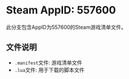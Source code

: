 # Steam AppID: 557600

此分支包含AppID为557600的Steam游戏清单文件。

## 文件说明

- `.manifest`文件: 游戏清单文件
- `.lua`文件: 用于下载的脚本文件
